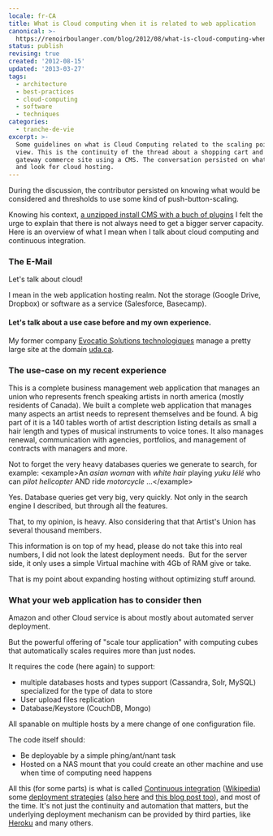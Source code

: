 ```yaml
---
locale: fr-CA
title: What is Cloud computing when it is related to web application
canonical: >-
  https://renoirboulanger.com/blog/2012/08/what-is-cloud-computing-when-it-is-related-to-web-application/
status: publish
revising: true
created: '2012-08-15'
updated: '2013-03-27'
tags:
  - architecture
  - best-practices
  - cloud-computing
  - software
  - techniques
categories:
  - tranche-de-vie
excerpt: >-
  Some guidelines on what is Cloud Computing related to the scaling point of
  view. This is the continuity of the thread about a shopping cart and payment
  gateway commerce site using a CMS. The conversation persisted on what to do
  and look for cloud hosting.
---
```


During the discussion, the contributor persisted on knowing what would be considered and thresholds to use some kind of push-button-scaling.

Knowing his context, <a href="/blog/2012/08/some-steps-you-can-look-for-if-you-feel-your-web-application-is-slow">a unzipped install CMS with a buch of plugins</a> I felt the urge to explain that there is not always need to get a bigger server capacity. Here is an overview of what I mean when I talk about cloud computing and continuous integration.

<h3>The E-Mail</h3>

Let's talk about cloud! 

I mean in the web application hosting realm. Not the storage (Google Drive, Dropbox) or software as a service (Salesforce, Basecamp).

<h4>Let's talk about a use case before and my own experience.</h4>

My former company <a href="https://web.archive.org/web/20110808064111/http://evo.cat.io/" rel="nofollow">Evocatio Solutions technologiques</a> manage a pretty large site at the domain <a href="https://uda.ca/">uda.ca</a>.

<h3>The use-case on my recent experience</h3>
This is a complete business management web application that manages an union who represents french speaking artists in north america (mostly residents of Canada).  We built a complete web application that manages many aspects an artist needs to represent themselves and be found. A big part of it is a 140 tables worth of artist description listing details as small a hair length and types of musical instruments to voice tones. It also manages renewal, communication with agencies, portfolios, and management of contracts with managers and more.

Not to forget the very heavy databases queries we generate to search, for example: &lt;example&gt;An <em>asian woman</em> with <em>white hair</em> playing <em>yuku lélé</em> who can <em>pilot helicopter</em> AND ride <em>motorcycle</em> ...&lt;/example&gt;

Yes. Database queries get very big, very quickly. Not only in the search engine I described, but through all the features.

That, to my opinion, is heavy. Also considering that that Artist's Union has several thousand members.

This information is on top of my head, please do not take this into real numbers, I did not look the latest deployment needs.  But for the server side, it only uses a simple Virtual machine with 4Gb of RAM give or take.

That is my point about expanding hosting without optimizing stuff around.

<h3>What your web application has to consider then</h3>

Amazon and other Cloud service is about mostly about automated server deployment.

But the powerful offering of "scale tour application" with computing cubes that automatically scales requires more than just nodes.

It requires the code (here again) to support:
<ul>
	<li>multiple databases hosts and types support (Cassandra, Solr, MySQL) specialized for the type of data to store</li>
	<li>User upload files replication</li>
	<li>Database/Keystore (CouchDB, Mongo)</li>
</ul>

All spanable on multiple hosts by a mere change of one configuration file.

The code itself should:
<ul>
	<li>Be deployable by a simple phing/ant/nant task</li>
	<li>Hosted on a NAS mount that you could create an other machine and use when time of computing need happens</li>
</ul>

All this (for some parts)  is what is called <a href="http://agile.dzone.com/articles/digg-using-continuous">Continuous integration</a> (<a href="http://en.wikipedia.org/wiki/Continuous_integration">Wikipedia</a>) some <a href="http://stackoverflow.com/questions/425692/what-is-your-preferred-php-deployment-strategy" title="Reference on some good deployment strategies">deployment strategies</a> (<a href="http://stackoverflow.com/questions/2180460/setting-up-a-deployment-build-ci-cycle-for-php-projects" title="Other relevant StackOverflow thread">also here</a> and <a href="http://erichogue.ca/2011/05/php/continuous-integration-in-php/" title="Blog post and presentation about Continous Integration by EricHogue">this blog post too</a>), and most of the time. It's not just the continuity and automation that matters, but the underlying deployment mechanism can be provided by third parties, like <a href="http://www.iamproblematic.com/why-i-like-heroku/" title="Blog post about what is nice about Heroku">Heroku</a> and many others.

